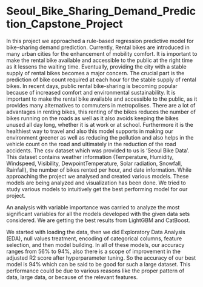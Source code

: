 # Seoul_Bike_Sharing_Demand_Prediction_Capstone_Project

In this project we approached a rule-based regression predictive model for bike-sharing demand prediction. Currently, Rental bikes are introduced in many urban cities for the enhancement of mobility comfort. It is important to make the rental bike available and accessible to the public at the right time as it lessens the waiting time. Eventually, providing the city with a stable supply of rental bikes becomes a major concern. The crucial part is the prediction of bike count required at each hour for the stable supply of rental bikes. In recent days, public rental bike-sharing is becoming popular because of increased comfort and environmental sustainability. It is important to make the rental bike available and accessible to the public, as it provides many alternatives to commuters in metropolises. There are a lot of advantages in renting bikes, this renting of the bikes reduces the number of bikes running on the roads as well as it also avoids keeping the bikes unused all day long, whether it is at work or at school. Furthermore it is the healthiest way to travel and also this model supports in making our environment greener as well as reducing the pollution and also helps in the vehicle count on the road and ultimately in the reduction of the road accidents. The csv dataset which was provided to us is ‘Seoul Bike Data’. This dataset contains weather information (Temperature, Humidity, Windspeed, Visibility, DewpointTemperature, Solar radiation, Snowfall, Rainfall), the number of bikes rented per hour, and date information. While approaching the project  we analysed and created various models. These models are being analyzed and visualization has been done. We tried to study various models to intuitively get the best performing model for our project.


An analysis with variable importance was carried to analyze the most significant variables for all the models developed with the given data sets considered. We are getting the best results from LightGBM and CatBoost. 


We started with loading the data, then we did Exploratory Data Analysis (EDA), null values treatment, encoding of categorical columns, feature selection, and then model building. In all of these models, our accuracy ranges from 56% to 94%, also there is a scope of improvement in the adjusted R2 score after hyperparameter tuning. So the accuracy of our best model is 94% which can be said to be good for such a large dataset. This performance could be due to various reasons like the proper pattern of data, large data, or because of the relevant features.
